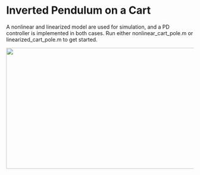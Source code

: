 # Inverted Pendulum on a Cart

A nonlinear and linearized model are used for simulation, and a PD controller is implemented in both cases. Run either nonlinear_cart_pole.m or linearized_cart_pole.m to get started.

<img src="https://media.giphy.com/media/qUaoRz9FgLrUBOrs13/giphy.gif" width="720" height="325" />
